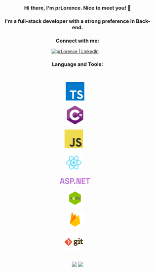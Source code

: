<div align="center">

### Hi there, I'm prLorence. Nice to meet you! 👋

### I'm a full-stack developer with a strong preference in Back-end.

### Connect with me:

<div align="center">

[<img alt="prLorence | LinkedIn" width="66px" src="https://cdn.jsdelivr.net/npm/simple-icons@3.13.0/icons/linkedin.svg" />][linkedin] &nbsp; &nbsp;

</div>

### Language and Tools:


<br/>

<img alt="Typescript" width="60px" src="https://github.com/prLorence/prLorence/blob/main/images/ts.jpeg" /> &nbsp;&nbsp;&nbsp;

<img alt="C#" width="60px" src="https://github.com/prLorence/prLorence/blob/main/images/c%23.png"/>  &nbsp;&nbsp;&nbsp;

<img alt="Javascript" width="60px" src="https://raw.githubusercontent.com/github/explore/80688e429a7d4ef2fca1e82350fe8e3517d3494d/topics/javascript/javascript.png" /> &nbsp; &nbsp; &nbsp;

<img alt="React" width="60px" src="https://raw.githubusercontent.com/github/explore/80688e429a7d4ef2fca1e82350fe8e3517d3494d/topics/react/react.png" /> &nbsp; &nbsp; &nbsp;

<img alt="ASP.NET Core" width="100px" src="https://github.com/prLorence/prLorence/blob/main/images/asp.net.png" /> &nbsp;&nbsp;&nbsp;

<img alt="node" width="60px" src="https://github.com/prLorence/prLorence/blob/main/images/node.png" /> &nbsp;&nbsp;&nbsp;

<img alt="firebase" width="60px" src="https://github.com/prLorence/prLorence/blob/main/images/firebase.png" /> &nbsp;&nbsp;&nbsp;

<img alt="Git" width="60px" src="https://raw.githubusercontent.com/github/explore/80688e429a7d4ef2fca1e82350fe8e3517d3494d/topics/git/git.png" /> &nbsp; &nbsp; &nbsp;

<br/>

<img src="https://github-readme-streak-stats.herokuapp.com/?user=prLorence&&theme=react&&hide_border=true"/>

<img src="https://github-readme-stats.vercel.app/api?username=prLorence&show_icons=true&theme=react&&hide_border=true"/>

[linkedin]: https://linkedin.com/in/prLorence
